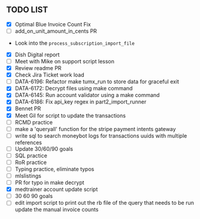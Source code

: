 ## TODO LIST
- [x] Optimal Blue Invoice Count Fix
- [ ] add_on_unit_amount_in_cents PR
* Look into the `process_subscription_import_file`
- [x] Dish Digital report
- [ ] Meet with Mike on support script lesson
- [x] Review readme PR
- [x] Check Jira Ticket work load
- [ ] DATA-6196: Refactor make tumx_run to store data for graceful exit
- [x] DATA-6172: Decrypt files using make command
- [x] DATA-6145: Run account validator using a make command
- [x] DATA-6186: Fix api_key regex in part2_import_runner
- [x] Bennet PR
- [x] Meet Gil for script to update the transactions
- [ ] RCMD practice
- [ ] make a 'queryall' function for the stripe payment intents gateway
- [ ] write sql to search moneybot logs for transactions uuids with multiple references
- [ ] Update 30/60/90 goals
- [ ] SQL practice
- [ ] RoR practice
- [ ] Typing practice, eliminate typos
- [ ] mlslistings
- [ ] PR for typo in make decrypt
- [x] medtrainer account update script
- [ ] 30 60 90 goals
- [ ] edit import script to print out the rb file of the query that needs to be run update the manual invoice counts
